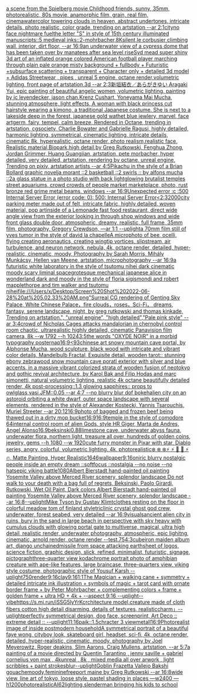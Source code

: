 [a scene from the Spielberg movie Childhood friends, sunny, 35mm, photorealistic, 80s movie, anamorphic film, grain, real film, cinema](https://www.ebank.nz/aiartgenerator?category=a%20scene%20from%20the%20Spielberg%20movie%20Childhood%20friends%2C%20sunny%2C%2035mm%2C%20photorealistic%2C%2080s%20movie%2C%20anamorphic%20film%2C%20grain%2C%20real%20film%2C%20cinema)[watercolor towering clouds in heaven, abstract undertones, intricate details, photo realistic, color grade, trending on artstation --ar 2:1](https://www.ebank.nz/aiartgenerator?category=watercolor%20towering%20clouds%20in%20heaven%2C%20abstract%20undertones%2C%20intricate%20details%2C%20photo%20realistic%2C%20color%20grade%2C%20trending%20on%20artstation%20--ar%202%3A1)[city](https://www.ebank.nz/aiartgenerator?category=city)[no face nightmare fuel](https://www.ebank.nz/aiartgenerator?category=no%20face%20nightmare%20fuel)[the letter "S" in style of 15th century illuminated manuscripts::5 medieval inks::2](https://www.ebank.nz/aiartgenerator?category=the%20letter%20%22S%22%20in%20style%20of%2015th%20century%20illuminated%20manuscripts%3A%3A5%20medieval%20inks%3A%3A2)[-](https://www.ebank.nz/aiartgenerator?category=-)[mohrbacher,8K](https://www.ebank.nz/aiartgenerator?category=mohrbacher%2C8K)[silent,](https://www.ebank.nz/aiartgenerator?category=silent%2C)[le corbusier climbing wall, interior, dirt floor, --ar 16:9](https://www.ebank.nz/aiartgenerator?category=le%20corbusier%20climbing%20wall%2C%20interior%2C%20dirt%20floor%2C%20--ar%2016%3A9)[an underwater view of a cypress dome that has been taken over by manatees after sea level rise](https://www.ebank.nz/aiartgenerator?category=an%20underwater%20view%20of%20a%20cypress%20dome%20that%20has%20been%20taken%20over%20by%20manatees%20after%20sea%20level%20rise)[Syd mead super shiny 3d art of an inflated orange colored American football player marching through plain pale orange misty background + fullbody + Futuristic +subsurface scattering + transparent + Character only + detailed 3d model + Adidas Streetwear , pipes , unreal 5 engine, octane render,volumetric lighting, front page of artstation,3d --ar 2:3](https://www.ebank.nz/aiartgenerator?category=Syd%20mead%20super%20shiny%203d%20art%20of%20an%20inflated%20orange%20colored%20American%20football%20player%20marching%20through%20plain%20pale%20orange%20misty%20background%20%2B%20fullbody%20%2B%20Futuristic%20%2Bsubsurface%20scattering%20%2B%20transparent%20%2B%20Character%20only%20%2B%20detailed%203d%20model%20%2B%20Adidas%20Streetwear%20%2C%20pipes%20%2C%20unreal%205%20engine%2C%20octane%20render%2Cvolumetric%20lighting%2C%20front%20page%20of%20artstation%2C3d%20--ar%202%3A3)[新垣結衣／あらがきゆい Aragaki Yui, epic painting of beautiful angelic women ,volumetric lighting,  painting by jc leyendecker, jason chan,Krenz Cushart, Yoneyama Mai Mucha, stunning atmosphere, light effects, A woman with black princess cut hairstyle wearing a kimono, a traditional Japanese costume. She is next to a lakeside deep in the forest, japanese gold wathet blue jewlery, marvel, face artgerm, fairy, tempel, calm breeze, Rendered in Octane, trending in artstation, cgsociety, Charlie Bowater and Gabrielle Ragusi, highly detailed, harmonic lighting, symmetrical, cinematic lighting, intricate details, cinematic 8k, hyperealistic, octane render, photo realism,realistic face, Realistic material,Biopark,high detail,by Greg Rutkowski, Fenghua Zhong, Jordan Grimmer, Huang Guangjian, artstation, pete morbacher, hyper detailed, very detailed, artstation, rendering by octane, unreal engine, Trending on pixiv, artstation artists --ar 4:5](https://www.ebank.nz/aiartgenerator?category=%E6%96%B0%E5%9E%A3%E7%B5%90%E8%A1%A3%EF%BC%8F%E3%81%82%E3%82%89%E3%81%8C%E3%81%8D%E3%82%86%E3%81%84%20Aragaki%20Yui%2C%20epic%20painting%20of%20beautiful%20angelic%20women%20%2Cvolumetric%20lighting%2C%20%20painting%20by%20jc%20leyendecker%2C%20jason%20chan%2CKrenz%20Cushart%2C%20Yoneyama%20Mai%20Mucha%2C%20stunning%20atmosphere%2C%20light%20effects%2C%20A%20woman%20with%20black%20princess%20cut%20hairstyle%20wearing%20a%20kimono%2C%20a%20traditional%20Japanese%20costume.%20She%20is%20next%20to%20a%20lakeside%20deep%20in%20the%20forest%2C%20japanese%20gold%20wathet%20blue%20jewlery%2C%20marvel%2C%20face%20artgerm%2C%20fairy%2C%20tempel%2C%20calm%20breeze%2C%20Rendered%20in%20Octane%2C%20trending%20in%20artstation%2C%20cgsociety%2C%20Charlie%20Bowater%20and%20Gabrielle%20Ragusi%2C%20highly%20detailed%2C%20harmonic%20lighting%2C%20symmetrical%2C%20cinematic%20lighting%2C%20intricate%20details%2C%20cinematic%208k%2C%20hyperealistic%2C%20octane%20render%2C%20photo%20realism%2Crealistic%20face%2C%20Realistic%20material%2CBiopark%2Chigh%20detail%2Cby%20Greg%20Rutkowski%2C%20Fenghua%20Zhong%2C%20Jordan%20Grimmer%2C%20Huang%20Guangjian%2C%20artstation%2C%20pete%20morbacher%2C%20hyper%20detailed%2C%20very%20detailed%2C%20artstation%2C%20rendering%20by%20octane%2C%20unreal%20engine%2C%20Trending%20on%20pixiv%2C%20artstation%20artists%20--ar%204%3A5)[Pikachu in the style of a Brian Bollard graphic novel](https://www.ebank.nz/aiartgenerator?category=Pikachu%20in%20the%20style%20of%20a%20Brian%20Bollard%20graphic%20novel)[ja morant ::2 basketball ::2 swirls :: by alfons mucha ::2](https://www.ebank.nz/aiartgenerator?category=ja%20morant%20%3A%3A2%20basketball%20%3A%3A2%20swirls%20%3A%3A%20by%20alfons%20mucha%20%3A%3A2)[a glass statue in a photo studio with back light](https://www.ebank.nz/aiartgenerator?category=a%20glass%20statue%20in%20a%20photo%20studio%20with%20back%20light)[glowing brutalist temples street aquariums, crowd crowds of people market marketplace, photo, rust bronze red grime metal beams, windows --ar 16:9](https://www.ebank.nz/aiartgenerator?category=glowing%20brutalist%20temples%20street%20aquariums%2C%20crowd%20crowds%20of%20people%20market%20marketplace%2C%20photo%2C%20rust%20bronze%20red%20grime%20metal%20beams%2C%20windows%20--ar%2016%3A9)[Unexpected error :c :500 Internal Server Error (error code: 0): 500: Internal Server Error](https://www.ebank.nz/aiartgenerator?category=Unexpected%20error%20%3Ac%20%3A500%20Internal%20Server%20Error%20%28error%20code%3A%200%29%3A%20500%3A%20Internal%20Server%20Error)[<2:3](https://www.ebank.nz/aiartgenerator?category=%3C2%3A3)[2000](https://www.ebank.nz/aiartgenerator?category=2000)[city parking meter made out of felt, intricate fabric, highly detailed, woven material, pop art](https://www.ebank.nz/aiartgenerator?category=city%20parking%20meter%20made%20out%20of%20felt%2C%20intricate%20fabric%2C%20highly%20detailed%2C%20woven%20material%2C%20pop%20art)[inside of a Lemonade fast food restaurant, direct wide angle view from the exterior looking in through shop windows and wide front glass double door, atmospheric, dreamy, realistic, full frame, 35mm film, photography, Gregory Crewdson, —ar 1:1 --uplight](https://www.ebank.nz/aiartgenerator?category=inside%20of%20a%20Lemonade%20fast%20food%20restaurant%2C%20direct%20wide%20angle%20view%20from%20the%20exterior%20looking%20in%20through%20shop%20windows%20and%20wide%20front%20glass%20double%20door%2C%20atmospheric%2C%20dreamy%2C%20realistic%2C%20full%20frame%2C%2035mm%20film%2C%20photography%2C%20Gregory%20Crewdson%2C%20%E2%80%94ar%201%3A1%20--uplight)[a 70mm film still of yves tumor in the style of david la chapelle](https://www.ebank.nz/aiartgenerator?category=a%2070mm%20film%20still%20of%20yves%20tumor%20in%20the%20style%20of%20david%20la%20chapelle)[A microphoto of bee, ocelli, flying creating aeronautics, creating wingtip vortices, slipstream, air turbulence, and neuron network, nebula, 4k, octane render, detailed, hyper-realistic, cinematic, moody, Photography by Sarah Morris, Mihály Munkácsy, Hellen van Meene, artstation, microphotography --ar 16:9](https://www.ebank.nz/aiartgenerator?category=A%20microphoto%20of%20bee%2C%20ocelli%2C%20flying%20creating%20aeronautics%2C%20creating%20wingtip%20vortices%2C%20slipstream%2C%20air%20turbulence%2C%20and%20neuron%20network%2C%20nebula%2C%204k%2C%20octane%20render%2C%20detailed%2C%20hyper-realistic%2C%20cinematic%2C%20moody%2C%20Photography%20by%20Sarah%20Morris%2C%20Mih%C3%A1ly%20Munk%C3%A1csy%2C%20Hellen%20van%20Meene%2C%20artstation%2C%20microphotography%20--ar%2016%3A9)[a futuristic white laboratory in the style of tsutomu nihei dark cinematic moody scary liminal space](https://www.ebank.nz/aiartgenerator?category=a%20futuristic%20white%20laboratory%20in%20the%20style%20of%20tsutomu%20nihei%20dark%20cinematic%20moody%20scary%20liminal%20space)[grotesque mechanical japanese alice in wonderland dark and moody in the style of floria sigismondi and robert mapplethorpe and tim walker and tsutomu nihei](https://www.ebank.nz/aiartgenerator?category=grotesque%20mechanical%20japanese%20alice%20in%20wonderland%20dark%20and%20moody%20in%20the%20style%20of%20floria%20sigismondi%20and%20robert%20mapplethorpe%20and%20tim%20walker%20and%20tsutomu%20nihei)[file:///Users/x/Desktop/Screen%20Shot%202022-06-28%20at%205.02.33%20AM.png](https://www.ebank.nz/aiartgenerator?category=file%3A///Users/x/Desktop/Screen%2520Shot%25202022-06-28%2520at%25205.02.33%2520AM.png)["Surreal CG rendering of Genting Sky Palace, White Chinese Palace，fire clouds，roses，Sci-Fi， dreams, fantasy, serene landscape, night, by greg rutkowski and thomas kinkade, Trending on artstation.",             "unreal engine",             "high detailed","Pale pink style"  -- ar 3:4](https://www.ebank.nz/aiartgenerator?category=%22Surreal%20CG%20rendering%20of%20Genting%20Sky%20Palace%2C%20White%20Chinese%20Palace%EF%BC%8Cfire%20clouds%EF%BC%8Croses%EF%BC%8CSci-Fi%EF%BC%8C%20dreams%2C%20fantasy%2C%20serene%20landscape%2C%20night%2C%20by%20greg%20rutkowski%20and%20thomas%20kinkade%2C%20Trending%20on%20artstation.%22%2C%20%20%20%20%20%20%20%20%20%20%20%20%20%22unreal%20engine%22%2C%20%20%20%20%20%20%20%20%20%20%20%20%20%22high%20detailed%22%2C%22Pale%20pink%20style%22%20%20--%20ar%203%3A4)[crowd of Nicholas Cages attacks  mandalorian  in chernobyl control room chaotic, ultrarealistic highly detailed, cinematic Panavision film camera, 8k --w 1792 --h 1024](https://www.ebank.nz/aiartgenerator?category=crowd%20of%20Nicholas%20Cages%20attacks%20%20mandalorian%20%20in%20chernobyl%20control%20room%20chaotic%2C%20ultrarealistic%20highly%20detailed%2C%20cinematic%20Panavision%20film%20camera%2C%208k%20--w%201792%20--h%201024)[3:5](https://www.ebank.nz/aiartgenerator?category=3%3A5)[the words "OXYDE NOIR" in a morbid typography poster](https://www.ebank.nz/aiartgenerator?category=the%20words%20%22OXYDE%20NOIR%22%20in%20a%20morbid%20typography%20poster)[nap](https://www.ebank.nz/aiartgenerator?category=nap)[16:9](https://www.ebank.nz/aiartgenerator?category=16%3A9)[<93](https://www.ebank.nz/aiartgenerator?category=%3C93)[chinese art snowy mountain cave portal, by Alphonse Mucha, wood sculpture, black wood with intricate and vibrant color details, Mandelbulb Fractal, Exquisite detail, wooden tarot:: stunning ebony zebrawood snow mountain cave poratl exterior with silver and blue accents, in a massive vibrant colorized strata of wooden fusion of neotokyo and gothic revival architecture, by Karol Bak and Filip Hodas and marc simonetti, natural volumetric lighting, realistic 4k octane beautifully detailed render, 4k post-processing::1.3 glowing sapphires:: props to owlglass,vasi,JFM::0.05 --ar 4:7  --no blurry blur dof bokeh](https://www.ebank.nz/aiartgenerator?category=chinese%20art%20snowy%20mountain%20cave%20portal%2C%20by%20Alphonse%20Mucha%2C%20wood%20sculpture%2C%20black%20wood%20with%20intricate%20and%20vibrant%20color%20details%2C%20Mandelbulb%20Fractal%2C%20Exquisite%20detail%2C%20wooden%20tarot%3A%3A%20stunning%20ebony%20zebrawood%20snow%20mountain%20cave%20poratl%20exterior%20with%20silver%20and%20blue%20accents%2C%20in%20a%20massive%20vibrant%20colorized%20strata%20of%20wooden%20fusion%20of%20neotokyo%20and%20gothic%20revival%20architecture%2C%20by%20Karol%20Bak%20and%20Filip%20Hodas%20and%20marc%20simonetti%2C%20natural%20volumetric%20lighting%2C%20realistic%204k%20octane%20beautifully%20detailed%20render%2C%204k%20post-processing%3A%3A1.3%20glowing%20sapphires%3A%3A%20props%20to%20owlglass%2Cvasi%2CJFM%3A%3A0.05%20--ar%204%3A7%20%20--no%20blurry%20blur%20dof%20bokeh)[alien city on an astoroid orbiting a white dwarf, outer space landscape with several elements, rendered in the style of Alexander Kostecki, Yannis Tsarouchis, Muriel Streeter --ar 20:12](https://www.ebank.nz/aiartgenerator?category=alien%20city%20on%20an%20astoroid%20orbiting%20a%20white%20dwarf%2C%20outer%20space%20landscape%20with%20several%20elements%2C%20rendered%20in%20the%20style%20of%20Alexander%20Kostecki%2C%20Yannis%20Tsarouchis%2C%20Muriel%20Streeter%20--ar%2020%3A12)[16:9](https://www.ebank.nz/aiartgenerator?category=16%3A9)[photo of bagged and frozen beef being thawed out in a dirty mop bucket](https://www.ebank.nz/aiartgenerator?category=photo%20of%20bagged%20and%20frozen%20beef%20being%20thawed%20out%20in%20a%20dirty%20mop%20bucket)[16:9](https://www.ebank.nz/aiartgenerator?category=16%3A9)[16:9](https://www.ebank.nz/aiartgenerator?category=16%3A9)[temple in the style of comodore 64](https://www.ebank.nz/aiartgenerator?category=temple%20in%20the%20style%20of%20comodore%2064)[internal control room of alien Gods, style HR Giger, Marta de Andres, Angel Alonso](https://www.ebank.nz/aiartgenerator?category=internal%20control%20room%20of%20alien%20Gods%2C%20style%20HR%20Giger%2C%20Marta%20de%20Andres%2C%20Angel%20Alonso)[16.9](https://www.ebank.nz/aiartgenerator?category=16.9)[beksinski](https://www.ebank.nz/aiartgenerator?category=beksinski)[0.88](https://www.ebank.nz/aiartgenerator?category=0.88)[limestone cave, underwater abyss fauna, underwater flora, northern light, treasure all over, hundreds of golden coins, jewelry, gems --h 1080 --w 1920](https://www.ebank.nz/aiartgenerator?category=limestone%20cave%2C%20underwater%20abyss%20fauna%2C%20underwater%20flora%2C%20northern%20light%2C%20treasure%20all%20over%2C%20hundreds%20of%20golden%20coins%2C%20jewelry%2C%20gems%20--h%201080%20--w%201920)[cute furry monster in Pixar with star, Diablo series, angry, colorful, volumetric lighting, 4k, photorealistic](https://www.ebank.nz/aiartgenerator?category=cute%20furry%20monster%20in%20Pixar%20with%20star%2C%20Diablo%20series%2C%20angry%2C%20colorful%2C%20volumetric%20lighting%2C%204k%2C%20photorealistic)[❄️ ❄️ ❄️⚡ ⚡ 🌙 🌙 ⚡ 🔥, Matte Painting, Hyper Realistic](https://www.ebank.nz/aiartgenerator?category=%E2%9D%84%EF%B8%8F%20%E2%9D%84%EF%B8%8F%20%E2%9D%84%EF%B8%8F%E2%9A%A1%20%E2%9A%A1%20%F0%9F%8C%99%20%F0%9F%8C%99%20%E2%9A%A1%20%F0%9F%94%A5%2C%20Matte%20Painting%2C%20Hyper%20Realistic)[1646](https://www.ebank.nz/aiartgenerator?category=1646)[wallpaper](https://www.ebank.nz/aiartgenerator?category=wallpaper)[9:16](https://www.ebank.nz/aiartgenerator?category=9%3A16)[oniric blurry nostalgic people inside an empty dream ::softfocus ::nostalgia --no noise --no hats](https://www.ebank.nz/aiartgenerator?category=oniric%20blurry%20nostalgic%20people%20inside%20an%20empty%20dream%20%3A%3Asoftfocus%20%3A%3Anostalgia%20--no%20noise%20--no%20hats)[epic viking battle](https://www.ebank.nz/aiartgenerator?category=epic%20viking%20battle)[1080](https://www.ebank.nz/aiartgenerator?category=1080)[Albert Bierstadt hand-painted oil painting Yosemite Valley above Merced River scenery, splendor landscape Do not walk to your death with a bag full of regrets, Beksinski, Paolo Girardi, Rutkowski, Wet Oil Paint, Dark colors Albert Bierstadt hand-painted oil painting Yosemite Valley above Merced River scenery, splendor landscape --ar 16:8](https://www.ebank.nz/aiartgenerator?category=Albert%20Bierstadt%20hand-painted%20oil%20painting%20Yosemite%20Valley%20above%20Merced%20River%20scenery%2C%20splendor%20landscape%20Do%20not%20walk%20to%20your%20death%20with%20a%20bag%20full%20of%20regrets%2C%20Beksinski%2C%20Paolo%20Girardi%2C%20Rutkowski%2C%20Wet%20Oil%20Paint%2C%20Dark%20colors%20Albert%20Bierstadt%20hand-painted%20oil%20painting%20Yosemite%20Valley%20above%20Merced%20River%20scenery%2C%20splendor%20landscape%20--ar%2016%3A8)[--uplight](https://www.ebank.nz/aiartgenerator?category=--uplight)[Mike Tyson by Gustav Klimt](https://www.ebank.nz/aiartgenerator?category=Mike%20Tyson%20by%20Gustav%20Klimt)[clothes resting on the floor in colorful meadow tom of finland style](https://www.ebank.nz/aiartgenerator?category=clothes%20resting%20on%20the%20floor%20in%20colorful%20meadow%20tom%20of%20finland%20style)[triclinic crystal ghost god crew, underwater, forest seabed, very detailed --ar 16:9](https://www.ebank.nz/aiartgenerator?category=triclinic%20crystal%20ghost%20god%20crew%2C%20underwater%2C%20forest%20seabed%2C%20very%20detailed%20--ar%2016%3A9)[visuals](https://www.ebank.nz/aiartgenerator?category=visuals)[ancient alien city in ruins, bury in the sand in large beach in perspective with sky heavy with cumulus clouds with glowing portal gate to multiverse, magical, ultra high detail, realistic render, underwater photography, atmospheric, epic lighitng, cinematic, arnold render, octane render --test](https://www.ebank.nz/aiartgenerator?category=ancient%20alien%20city%20in%20ruins%2C%20bury%20in%20the%20sand%20in%20large%20beach%20in%20perspective%20with%20sky%20heavy%20with%20cumulus%20clouds%20with%20glowing%20portal%20gate%20to%20multiverse%2C%20magical%2C%20ultra%20high%20detail%2C%20realistic%20render%2C%20underwater%20photography%2C%20atmospheric%2C%20epic%20lighitng%2C%20cinematic%2C%20arnold%20render%2C%20octane%20render%20--test)[.75](https://www.ebank.nz/aiartgenerator?category=.75)[4:3](https://www.ebank.nz/aiartgenerator?category=4%3A3)[cube](https://www.ebank.nz/aiartgenerator?category=cube)[iron maiden album art, django unchained](https://www.ebank.nz/aiartgenerator?category=iron%20maiden%20album%20art%2C%20django%20unchained)[missile from space attacking earth](https://www.ebank.nz/aiartgenerator?category=missile%20from%20space%20attacking%20earth)[sheet of logos, science fiction, graphic design, slick, refined, minimalist, futuristic, signage, pictograph](https://www.ebank.nz/aiartgenerator?category=sheet%20of%20logos%2C%20science%20fiction%2C%20graphic%20design%2C%20slick%2C%20refined%2C%20minimalist%2C%20futuristic%2C%20signage%2C%20pictograph)[three-quarter view kodachrome portrait photo of amphibian creature with ape-like features, large braincase, three-quarters view, viking style costume, photographic style of Yousuf Karsh --uplight](https://www.ebank.nz/aiartgenerator?category=three-quarter%20view%20kodachrome%20portrait%20photo%20of%20amphibian%20creature%20with%20ape-like%20features%2C%20large%20braincase%2C%20three-quarters%20view%2C%20viking%20style%20costume%2C%20photographic%20style%20of%20Yousuf%20Karsh%20--uplight)[750](https://www.ebank.nz/aiartgenerator?category=750)[render](https://www.ebank.nz/aiartgenerator?category=render)[9:16](https://www.ebank.nz/aiartgenerator?category=9%3A16)[clay](https://www.ebank.nz/aiartgenerator?category=clay)[9:16](https://www.ebank.nz/aiartgenerator?category=9%3A16)[1:1](https://www.ebank.nz/aiartgenerator?category=1%3A1)[The Magician + walking cane + symmetry + detailed intricate ink illustration + symbols of magic + tarot card with ornate border frame + by Peter Mohrbacher + complementing colors + frame + golden frame + ultra HD + 4k + --aspect 9:16 --uplight](https://www.ebank.nz/aiartgenerator?category=The%20Magician%20%2B%20walking%20cane%20%2B%20symmetry%20%2B%20detailed%20intricate%20ink%20illustration%20%2B%20symbols%20of%20magic%20%2B%20tarot%20card%20with%20ornate%20border%20frame%20%2B%20by%20Peter%20Mohrbacher%20%2B%20complementing%20colors%20%2B%20frame%20%2B%20golden%20frame%20%2B%20ultra%20HD%20%2B%204k%20%2B%20--aspect%209%3A16%20--uplight)[--vibe](https://www.ebank.nz/aiartgenerator?category=--vibe)[<https://s.mj.run/iSSG5lyYrKc>](https://www.ebank.nz/aiartgenerator?category=%3Chttps%3A//s.mj.run/iSSG5lyYrKc%3E)[rchitecture model,creature made of cloth fibers cotton high detail disarming, details of textures, realistic](https://www.ebank.nz/aiartgenerator?category=rchitecture%20model%2Ccreature%20made%20of%20cloth%20fibers%20cotton%20high%20detail%20disarming%2C%20details%20of%20textures%2C%20realistic)[charm」](https://www.ebank.nz/aiartgenerator?category=charm%E3%80%8D)[--uplight](https://www.ebank.nz/aiartgenerator?category=--uplight)[perfectly symmetrical design, dog face, screenprint, Art Deco :: extreme detail :: --uplight](https://www.ebank.nz/aiartgenerator?category=perfectly%20symmetrical%20design%2C%20dog%20face%2C%20screenprint%2C%20Art%20Deco%20%3A%3A%20extreme%20detail%20%3A%3A%20--uplight)[11:16](https://www.ebank.nz/aiartgenerator?category=11%3A16)[paik::1.5](https://www.ebank.nz/aiartgenerator?category=paik%3A%3A1.5)[chracter 3 view](https://www.ebank.nz/aiartgenerator?category=chracter%203%20view)[metall](https://www.ebank.nz/aiartgenerator?category=metall)[16:9](https://www.ebank.nz/aiartgenerator?category=16%3A9)[Photorealist image of inside postmodern household](https://www.ebank.nz/aiartgenerator?category=Photorealist%20image%20of%20inside%20postmodern%20household)[A symmetrical portrait of a beautiful faye wong, cityboy look, skateboard girl, headset, sci-fi, 4k, octane render, detailed, hyper-realistic, cinematic, moody, photography by Joel Meyerowitz, Roger deakins, Slim Aarons, Craig Mullens, artstation, --ar 5:7](https://www.ebank.nz/aiartgenerator?category=A%20symmetrical%20portrait%20of%20a%20beautiful%20faye%20wong%2C%20cityboy%20look%2C%20skateboard%20girl%2C%20headset%2C%20sci-fi%2C%204k%2C%20octane%20render%2C%20detailed%2C%20hyper-realistic%2C%20cinematic%2C%20moody%2C%20photography%20by%20Joel%20Meyerowitz%2C%20Roger%20deakins%2C%20Slim%20Aarons%2C%20Craig%20Mullens%2C%20artstation%2C%20--ar%205%3A7)[a painting of  a movie directed by Quentin Tarantino   , jenny saville +  gabriel cornelius von max  , 4kunreal , 8k , mixed media all over arwork , light scribbles + paint strokes](https://www.ebank.nz/aiartgenerator?category=a%20painting%20of%20%20a%20movie%20directed%20by%20Quentin%20Tarantino%20%20%20%2C%20jenny%20saville%20%2B%20%20gabriel%20cornelius%20von%20max%20%20%2C%204kunreal%20%2C%208k%20%2C%20mixed%20media%20all%20over%20arwork%20%2C%20light%20scribbles%20%2B%20paint%20strokes)[blur](https://www.ebank.nz/aiartgenerator?category=blur)[--uplight](https://www.ebank.nz/aiartgenerator?category=--uplight)[Goblin Frazetta Vallejo Bakshi gouache](https://www.ebank.nz/aiartgenerator?category=Goblin%20Frazetta%20Vallejo%20Bakshi%20gouache)[moody,feminine](https://www.ebank.nz/aiartgenerator?category=moody%2Cfeminine)[freeport maine by Greg Rutkowski --ar 16:8](https://www.ebank.nz/aiartgenerator?category=freeport%20maine%20by%20Greg%20Rutkowski%20--ar%2016%3A8)[wide view, line art of tokyo, loose style, pastel shading in places —w2400 —h1200](https://www.ebank.nz/aiartgenerator?category=wide%20view%2C%20line%20art%20of%20tokyo%2C%20loose%20style%2C%20pastel%20shading%20in%20places%20%E2%80%94w2400%20%E2%80%94h1200)[photorealistic](https://www.ebank.nz/aiartgenerator?category=photorealistic)[AI](https://www.ebank.nz/aiartgenerator?category=AI)[6](https://www.ebank.nz/aiartgenerator?category=6)[2](https://www.ebank.nz/aiartgenerator?category=2)[lighting,](https://www.ebank.nz/aiartgenerator?category=lighting%2C)[slenderman bringing his kids to school](https://www.ebank.nz/aiartgenerator?category=slenderman%20bringing%20his%20kids%20to%20school)